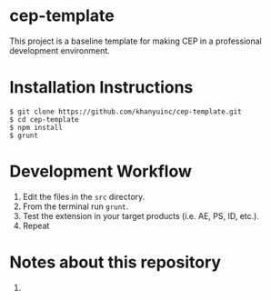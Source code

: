 # cep-template
This project is a baseline template for making CEP in a professional
development environment.


# Installation Instructions
```
$ git clone https://github.com/khanyuinc/cep-template.git
$ cd cep-template
$ npm install
$ grunt
```

# Development Workflow
1. Edit the files in the <code>src</code> directory.
1. From the terminal run <code>grunt</code>.
1. Test the extension in your target products (i.e. AE, PS, ID, etc.).
1. Repeat

# Notes about this repository
1.  
